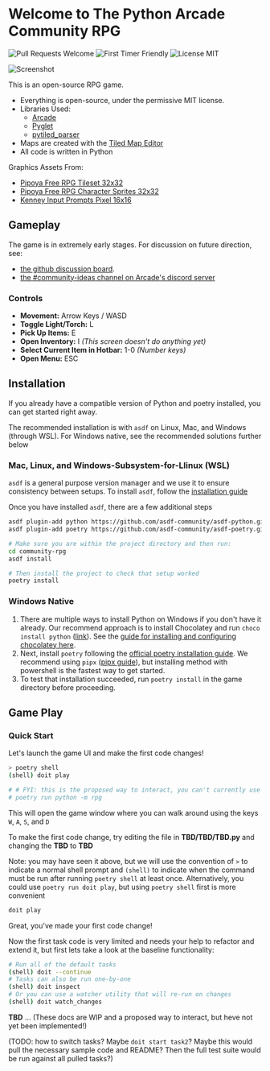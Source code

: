 # Welcome to The Python Arcade Community RPG

![Pull Requests Welcome](https://img.shields.io/badge/PRs-welcome-success)
![First Timer Friendly](https://img.shields.io/badge/First%20Timer-friendly-informational)
![License MIT](https://img.shields.io/badge/license-MIT-success)

![Screenshot](/screenshot.png)

This is an open-source RPG game.

* Everything is open-source, under the permissive MIT license.
* Libraries Used:
  * [Arcade](https://github.com/pythonarcade/arcade)
  * [Pyglet](https://github.com/pyglet/pyglet)
  * [pytiled_parser](https://github.com/pythonarcade/pytiled_parser)
* Maps are created with the [Tiled Map Editor](https://mapeditor.org)
* All code is written in Python

Graphics Assets From:

* [Pipoya Free RPG Tileset 32x32](https://pipoya.itch.io/pipoya-rpg-tileset-32x32)
* [Pipoya Free RPG Character Sprites 32x32](https://pipoya.itch.io/pipoya-free-rpg-character-sprites-32x32)
* [Kenney Input Prompts Pixel 16x16](https://kenney.nl/assets/input-prompts-pixel-16)

## Gameplay

The game is in extremely early stages. For discussion on future direction, see:
* [the github discussion board](https://github.com/pythonarcade/community-rpg/discussions).
* [the #community-ideas channel on Arcade's discord server](https://discord.com/channels/458662222697070613/704736572603629589)

### Controls
- **Movement:** Arrow Keys / WASD
- **Toggle Light/Torch:** L
- **Pick Up Items:** E
- **Open Inventory:** I *(This screen doesn't do anything yet)*
- **Select Current Item in Hotbar:** 1-0 *(Number keys)*
- **Open Menu:** ESC

## Installation

If you already have a compatible version of Python and poetry installed, you can get started right away.

The recommended installation is with `asdf` on Linux, Mac, and Windows (through WSL). For Windows native, see the recommended solutions further below

### Mac, Linux, and Windows-Subsystem-for-Llinux (WSL)

`asdf` is a general purpose version manager and we use it to ensure consistency between setups. To install `asdf`, follow the [installation guide](https://asdf-vm.com/guide/getting-started.html)

Once you have installed `asdf`, there are a few additional steps

```sh
asdf plugin-add python https://github.com/asdf-community/asdf-python.git
asdf plugin-add poetry https://github.com/asdf-community/asdf-poetry.git

# Make sure you are within the project directory and then run:
cd community-rpg
asdf install

# Then install the project to check that setup worked
poetry install
```

### Windows Native

1. There are multiple ways to install Python on Windows if you don't have it already. Our recommend approach is to install Chocolatey and run `choco install python` ([link](https://community.chocolatey.org/packages/python)). See the [guide for installing and configuring chocolatey here](https://chocolatey.org/install).
1. Next, install `poetry` following the [official poetry installation guide](https://python-poetry.org/docs/#installing-with-the-official-installer). We recommend using `pipx` ([pipx guide](https://pypa.github.io/pipx/installation/)), but installing method with powershell is the fastest way to get started.
1. To test that installation succeeded, run `poetry install` in the game directory before proceeding.

## Game Play

### Quick Start

Let's launch the game UI and make the first code changes!

```sh
> poetry shell
(shell) doit play

# # FYI: this is the proposed way to interact, you can't currently use doit, so run for now:
# poetry run python -m rpg
````

This will open the game window where you can walk around using the keys `W`, `A`, `S`, and `D`

To make the first code change, try editing the file in **TBD/TBD/TBD.py** and changing the **TBD** to **TBD**

Note: you may have seen it above, but we will use the convention of `>` to indicate a normal shell prompt and `(shell)` to indicate when the command must be run after running `poetry shell` at least once. Alternatively, you could use `poetry run doit play`, but using `poetry shell` first is more convenient

```sh
doit play
```

Great, you've made your first code change!

Now the first task code is very limited and needs your help to refactor and extend it, but first lets take a look at the baseline functionality:

```sh
# Run all of the default tasks
(shell) doit --continue
# Tasks can also be run one-by-one
(shell) doit inspect
# Or you can use a watcher utility that will re-run on changes
(shell) doit watch_changes
```

**TBD** ... (These docs are WIP and a proposed way to interact, but heve not yet been implemented!)

(TODO: how to switch tasks? Maybe `doit start task2`? Maybe this would pull the necessary sample code and README? Then the full test suite would be run against all pulled tasks?)
